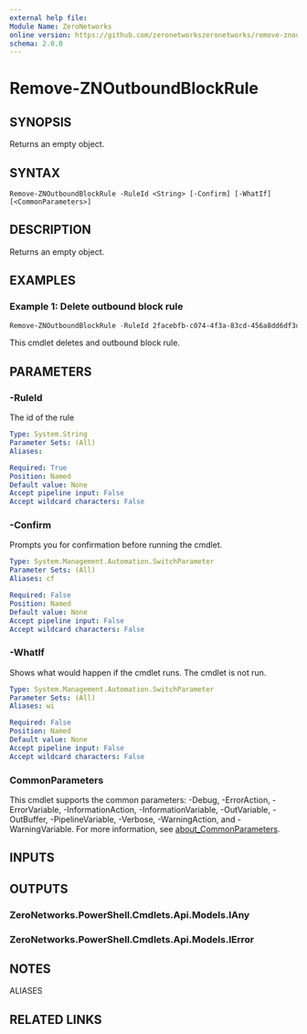 ```yaml
---
external help file:
Module Name: ZeroNetworks
online version: https://github.com/zeronetworkszeronetworks/remove-znoutboundblockrule
schema: 2.0.0
---
```


# Remove-ZNOutboundBlockRule

## SYNOPSIS
Returns an empty object.

## SYNTAX

```
Remove-ZNOutboundBlockRule -RuleId <String> [-Confirm] [-WhatIf] [<CommonParameters>]
```

## DESCRIPTION
Returns an empty object.

## EXAMPLES

### Example 1: Delete outbound block rule
```powershell
Remove-ZNOutboundBlockRule -RuleId 2facebfb-c074-4f3a-83cd-456a8dd6df3d
```

This cmdlet deletes and outbound block rule.

## PARAMETERS

### -RuleId
The id of the rule

```yaml
Type: System.String
Parameter Sets: (All)
Aliases:

Required: True
Position: Named
Default value: None
Accept pipeline input: False
Accept wildcard characters: False
```

### -Confirm
Prompts you for confirmation before running the cmdlet.

```yaml
Type: System.Management.Automation.SwitchParameter
Parameter Sets: (All)
Aliases: cf

Required: False
Position: Named
Default value: None
Accept pipeline input: False
Accept wildcard characters: False
```

### -WhatIf
Shows what would happen if the cmdlet runs.
The cmdlet is not run.

```yaml
Type: System.Management.Automation.SwitchParameter
Parameter Sets: (All)
Aliases: wi

Required: False
Position: Named
Default value: None
Accept pipeline input: False
Accept wildcard characters: False
```

### CommonParameters
This cmdlet supports the common parameters: -Debug, -ErrorAction, -ErrorVariable, -InformationAction, -InformationVariable, -OutVariable, -OutBuffer, -PipelineVariable, -Verbose, -WarningAction, and -WarningVariable. For more information, see [about_CommonParameters](http://go.microsoft.com/fwlink/?LinkID=113216).

## INPUTS

## OUTPUTS

### ZeroNetworks.PowerShell.Cmdlets.Api.Models.IAny

### ZeroNetworks.PowerShell.Cmdlets.Api.Models.IError

## NOTES

ALIASES

## RELATED LINKS

